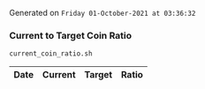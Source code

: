 Generated on `Friday 01-October-2021 at 03:36:32`

### Current to Target Coin Ratio
`current_coin_ratio.sh`

Date|Current|Target|Ratio
---|---|---|---
